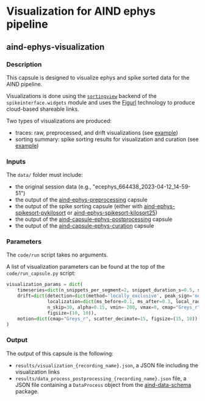# Visualization for AIND ephys pipeline
## aind-ephys-visualization


### Description

This capsule is designed to visualize ephys and spike sorted data for the AIND pipeline.

Visualizations is done using the [`sortingview`](https://spikeinterface.readthedocs.io/en/latest/modules/widgets.html#id6) backend of the `spikeinterface.widgets` module and uses the [Figurl](https://github.com/flatironinstitute/figurl) technology to produce cloud-based shareable links.

Two types of visualizations are produced:

- traces: raw, preprocessed, and drift visualizations (see [example](https://figurl.org/f?v=gs://figurl/spikesortingview-10&d=sha1://6e48d90de686e4b1422a080b6398ae6f04b8bc30&label=ecephys_664438_2023-04-12_14-59-51%20-%20experiment1_Record%20Node%20101%23Neuropix-PXI-100.probeB-AP_recording1&zone=aind))
- sorting summary: spike sorting results for visualization and curation (see [example](https://figurl.org/f?v=gs://figurl/spikesortingview-10&d=sha1://6b6e5da67a3753601b94ac23cbf2d2d31141b9e3&s={%22sortingCuration%22:%22gh://AllenNeuralDynamics/ephys-sorting-manual-curation/main/ecephys_664438_2023-04-12_14-59-51/experiment1_Record%20Node%20101%23Neuropix-PXI-100.probeB-AP_recording1/kilosort2_5/curation.json%22}&label=ecephys_664438_2023-04-12_14-59-51%20-%20experiment1_Record%20Node%20101%23Neuropix-PXI-100.probeB-AP_recording1%20-%20kilosort2_5%20-%20Sorting%20Summary&zone=aind))


### Inputs

The `data/` folder must include:

- the original session data (e.g., "ecephys_664438_2023-04-12_14-59-51")
- the output of the [aind-ephys-preprocessing](https://github.com/AllenNeuralDynamics/aind-capsule-ephys-preprocessing) capsule
- the output of the spike sorting capsule (either with [aind-ephys-spikesort-pykilosort](https://github.com/AllenNeuralDynamics/aind-ephys-spikesort-pykilosort) or [aind-ephys-spikesort-kilosort25](https://github.com/AllenNeuralDynamics/aind-ephys-spikesort-kilosort25))
- the output of the [aind-capsule-ephys-postprocessing](https://github.com/AllenNeuralDynamics/aind-ephys-postprocessing) capsule
- the output of the [aind-capsule-ephys-curation](https://github.com/AllenNeuralDynamics/aind-ephys-curation) capsule

### Parameters

The `code/run` script takes no arguments.

A list of visualization parameters can be found at the top of the `code/run_capsule.py` script:

```python
visualization_params = dict(
    timeseries=dict(n_snippets_per_segment=2, snippet_duration_s=0.5, skip=False),
    drift=dict(detection=dict(method='locally_exclusive', peak_sign='neg', detect_threshold=5, exclude_sweep_ms=0.1), 
               localization=dict(ms_before=0.1, ms_after=0.3, local_radius_um=100.),
               n_skip=30, alpha=0.15, vmin=-200, vmax=0, cmap="Greys_r",
               figsize=(10, 10)),
    motion=dict(cmap="Greys_r", scatter_decimate=15, figsize=(15, 10))
)
```

### Output

The output of this capsule is the following:

- `results/visualization_{recording_name}.json`, a JSON file including the visualization links
- `results/data_process_postprocessing_{recording_name}.json` file, a JSON file containing a `DataProcess` object from the [aind-data-schema](https://aind-data-schema.readthedocs.io/en/stable/) package.

